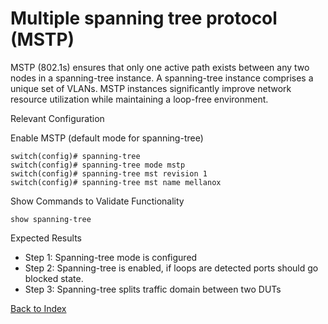 # Multiple spanning tree protocol (MSTP)

MSTP (802.1s) ensures that only one active path exists between any two nodes in a spanning-tree instance. A spanning-tree instance comprises a unique set of VLANs. MSTP instances significantly improve network resource utilization while maintaining a loop-free environment.

Relevant Configuration

Enable MSTP (default mode for spanning-tree)

```
switch(config)# spanning-tree
switch(config)# spanning-tree mode mstp
switch(config)# spanning-tree mst revision 1
switch(config)# spanning-tree mst name mellanox
```

Show Commands to Validate Functionality

```
show spanning-tree
```

Expected Results

* Step 1: Spanning-tree mode is configured
* Step 2: Spanning-tree is enabled, if loops are detected ports should go blocked state.
* Step 3: Spanning-tree splits traffic domain between two DUTs

[Back to Index](../README.md)
